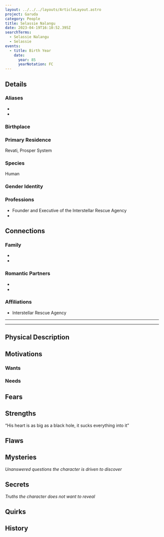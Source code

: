 ```yaml
---
layout: ../../../layouts/ArticleLayout.astro
project: Garuda
category: People
title: Selassie Nalangu
date: 2023-04-19T16:10:52.395Z
searchTerms:
  - Selassie Nalangu
  - Selassie
events:
  - title: Birth Year
    date:
      year: 85
      yearNotation: FC
---
```

## Details

### Aliases
*
*

### Birthplace


### Primary Residence

Revati, Prosper System

### Species

Human

### Gender Identity


### Professions  
* Founder and Executive of the Interstellar Rescue Agency
* 

## Connections

### Family
*
*

### Romantic Partners
*
*

### Affiliations
* Interstellar Rescue Agency

[use double horizontal rule to add a details pane]::
_____
_____

## Physical Description

## Motivations

### Wants

### Needs

## Fears

## Strengths
“His heart is as big as a black hole, it sucks everything into it”

## Flaws

## Mysteries
*Unanswered questions the character is driven to discover*

## Secrets
*Truths the character does not want to reveal*

## Quirks

## History


